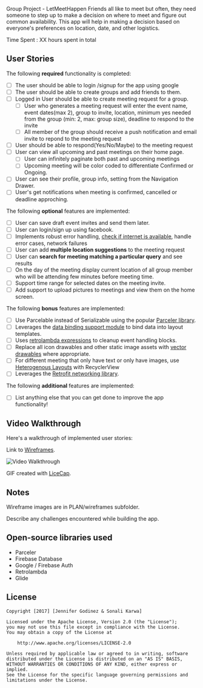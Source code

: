 Group Project - LetMeetHappen
Friends all like to meet but often, they need someone to step up to make a decision on where to meet and figure out common availability. This app will help in making a decision based on everyone's preferences on location, date, and other logistics.

Time Spent : XX hours spent in total

## User Stories

The following **required** functionality is completed:
* [ ] The user should be able to login /signup for the app using google
* [ ] The user should be able to create groups and add friends to them.  
* [ ] Logged in User should be able to create meeting request for a group.
  * [ ] User who generates a meeting request will enter the event name, event dates(max 2), group to invite, location, minimum yes needed from the group (min: 2, max: group size), deadline to respond to the invite 
  * [ ] All member of the group should receive a push notification and email invite to repond to the meeting request
* [ ] User should be able to respond(Yes/No/Maybe) to the meeting request
* [ ] User can view all upcoming and past meetings on their home page.
  * [ ] User can infinitely paginate both past and upcoming meetings
  * [ ] Upcoming meeting will be color coded to differentiate Confirmed or Ongoing.
* [ ] User can see their profile, group info, setting from the Navigation Drawer.
* [ ] User's get notifications when meeting is confirmed, cancelled or deadline approching.

The following **optional** features are implemented:

* [ ] User can save draft event invites and send them later. 
* [ ] User can login/sign up using facebook.
* [ ] Implements robust error handling, [check if internet is available](http://guides.codepath.com/android/Sending-and-Managing-Network-Requests#checking-for-network-connectivity), handle error cases, network failures
* [ ] User can add **multiple location suggestions** to the meeting request
* [ ] User can **search for meeting matching a particular query** and see results
* [ ] On the day of the meeting display current location of all group member who will be attending few minutes before meeting time.
* [ ] Support time range for selected dates on the meeting invite.
* [ ] Add support to upload pictures to meetings and view them on the home screen.  

The following **bonus** features are implemented:

* [ ] Use Parcelable instead of Serializable using the popular [Parceler library](http://guides.codepath.com/android/Using-Parceler).
* [ ] Leverages the [data binding support module](http://guides.codepath.com/android/Applying-Data-Binding-for-Views) to bind data into layout templates.
* [ ] Uses [retrolambda expressions](http://guides.codepath.com/android/Lambda-Expressions) to cleanup event handling blocks. 
* [ ] Replace all icon drawables and other static image assets with [vector drawables](http://guides.codepath.com/android/Drawables#vector-drawables) where appropriate.
* [ ] For different meeting that only have text or only have images, use [Heterogenous Layouts](http://guides.codepath.com/android/Heterogenous-Layouts-inside-RecyclerView) with RecyclerView
* [ ] Leverages the [Retrofit networking library](http://guides.codepath.com/android/Consuming-APIs-with-Retrofit).

The following **additional** features are implemented:

* [ ] List anything else that you can get done to improve the app functionality!


## Video Walkthrough

Here's a walkthrough of implemented user stories:

Link to [Wireframes](https://imgur.com/a/pIK0D).

<img src='http://i.imgur.com/link/to/your/gif/file.gif' title='Video Walkthrough' width='' alt='Video Walkthrough' />

GIF created with [LiceCap](http://www.cockos.com/licecap/).


## Notes

Wireframe images are in PLAN/wireframes subfolder.

Describe any challenges encountered while building the app.

## Open-source libraries used
 
- Parceler 
- Firebase Database 
- Google / Firebase Auth 
- Retrolambda 
- Glide


## License

    Copyright [2017] [Jennifer Godinez & Sonali Karwa]

    Licensed under the Apache License, Version 2.0 (the "License");
    you may not use this file except in compliance with the License.
    You may obtain a copy of the License at

        http://www.apache.org/licenses/LICENSE-2.0

    Unless required by applicable law or agreed to in writing, software
    distributed under the License is distributed on an "AS IS" BASIS,
    WITHOUT WARRANTIES OR CONDITIONS OF ANY KIND, either express or implied.
    See the License for the specific language governing permissions and
    limitations under the License.

